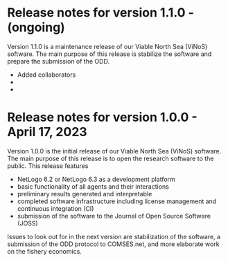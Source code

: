 <!--
SPDX-FileCopyrightText: 2023 Helmholtz-Zentrum hereon GmbH
SPDX-License-Identifier: CC0-1.0
SPDX-FileContributor: Carsten Lemmen <carsten.lemmen@hereon.de>
-->
# Release notes for version 1.1.0 - (ongoing)

Version 1.1.0 is a maintenance release of our Viable North Sea (ViNoS) software.  The main purpose of this release is stabilize the software and prepare the submission of the ODD.

* Added collaborators
*
*

# Release notes for version 1.0.0 - April 17, 2023

Version 1.0.0 is the initial release of our Viable North Sea (ViNoS) software.  The main purpose of this release is to open the research software to the public.  This release features

* NetLogo 6.2 or NetLogo 6.3 as a development platform
* basic functionality of all agents and their interactions
* preliminary results generated and interpretable
* completed software infrastructure including license management and continuous integration (CI)
* submission of the software to the Journal of Open Source Software (JOSS)

Issues to look out for in the next version are stabilization of the software, a submission of the ODD protocol to COMSES.net, and more elaborate work on the fishery economics.
